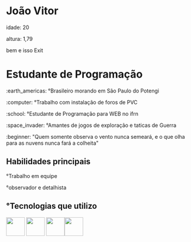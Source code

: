 <h1>  João Vitor</h1>

<p>idade: 20</p>

<p>altura: 1,79</p> bem e isso Exit




<h1> Estudante de Programação</h1>

<P>:earth_americas: °Brasileiro morando em São Paulo do Potengi</p>

<p>:computer: °Trabalho com instalação de foros de PVC</p>

<p>:school: °Estudante de Programação para WEB no ifrn</p>

<p>:space_invader: °Amantes de jogos de exploração e taticas de Guerra</p>

<p>:beginner: "Quem somente observa o vento nunca semeará, e o que olha para as nuvens nunca fará a colheita"</p> 

<h2>Habilidades principais</h2>

<p>°Trabalho em equipe</p>

<p>°observador e detalhista</p>

<h2>°Tecnologias que utilizo</h2>
<img src="https://cdn.jsdelivr.net/gh/devicons/devicon@latest/icons/javascript/javascript-plain.svg" width="50px" >
<img src="https://cdn.jsdelivr.net/gh/devicons/devicon@latest/icons/arduino/arduino-original-wordmark.svg" width="50px" />
<img src="https://cdn.jsdelivr.net/gh/devicons/devicon@latest/icons/css3/css3-original-wordmark.svg" width="50px" /><img src="https://cdn.jsdelivr.net/gh/devicons/devicon@latest/icons/html5/html5-original-wordmark.svg" width="50px" />




